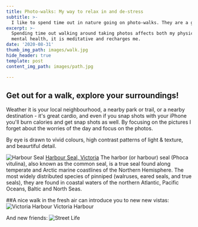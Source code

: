 ```yaml
---
title: Photo-walks: My way to relax in and de-stress
subtitle: >-
  I like to spend time out in nature going on photo-walks. They are a great way to get some exercize, get out of my head, and document the world around me.
excerpt: >-
  Spending time out walking around taking photos affects both my physical and
  mental health, it is meditative and recharges me. 
date: '2020-08-31'
thumb_img_path: images/walk.jpg
hide_header: true
template: post
content_img_path: images/path.jpg

---
```


## Get out for a walk, explore your surroundings!
Weather it is your local neighbourhood, a nearby park or trail, or a nearby destination - it's great cardio, and even if you snap shots with your iPhone you'll burn calories and get snap shots as well. By focusing on the pictures I forget about the worries of the day and focus on the photos. 

By eye is drawn to vivid colours, high contrast patterns of light & texture, and beaurtiful detail.  

![Harbour Seal](/images/seal.jpg)
[Harbour Seal, Victoria](https://en.wikipedia.org/wiki/Harbor_seal)
The harbor (or harbour) seal (Phoca vitulina), also known as the common seal, is a true seal found along temperate and Arctic marine coastlines of the Northern Hemisphere. The most widely distributed species of pinniped (walruses, eared seals, and true seals), they are found in coastal waters of the northern Atlantic, Pacific Oceans, Baltic and North Seas.

##A nice walk in the fresh air can introduce you to new new vistas: 
![Victoria Harbour](/images/harbour.jpg)
Victoria Harbour

And new friends:
![Street Life](/images/street_life.jpg)

